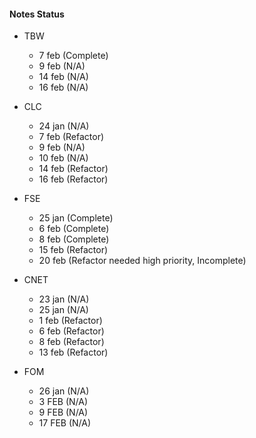 #### Notes Status
- TBW
	- 7 feb (Complete)
	- 9 feb (N/A)
	- 14 feb (N/A)
	- 16 feb (N/A)
- CLC
	- 24 jan (N/A)
	- 7 feb (Refactor)
	- 9 feb (N/A)
	- 10 feb (N/A)
	- 14 feb (Refactor)
	- 16 feb (Refactor)
- FSE
	- 25 jan (Complete)
	- 6 feb (Complete)
	- 8 feb (Complete)
	- 15 feb (Refactor)
	- 20 feb (Refactor needed high priority, Incomplete)

- CNET
	- 23 jan (N/A)
	- 25 jan (N/A)
	- 1 feb (Refactor)
	- 6 feb (Refactor)
	- 8 feb (Refactor)
	- 13 feb (Refactor)
- FOM
	- 26 jan (N/A)
	- 3 FEB (N/A)
	- 9 FEB (N/A)
	- 17 FEB (N/A)